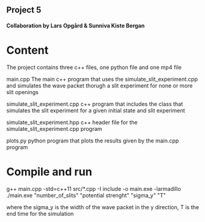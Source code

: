 ## Project 5

#### Collaboration by Lars Opgård & Sunniva Kiste Bergan

# Content

The project contains three c++ files, one python file and one mp4 file

  main.cpp
  The main c++ program that uses the simulate_slit_experiment.cpp and simulates the
  wave packet thorugh a slit experiment for none or more slit openings
  
  simulate_slit_experiment.cpp
  c++ program that includes the class that simulates the slit experiment for a given
  initial state and slit experiment
  
  simulate_slit_experiment.hpp
  c++ header file for the simulate_slit_experiment.cpp program
  
  plots.py
  python program that plots the results given by the main.cpp program
  
  
# Compile and run

  g++ main.cpp -std=c++11 src/*.cpp -I include -o main.exe -larmadillo
  ./main.exe "number_of_slits" "potential strenght" "sigma_y" "T"
  
  where the sigma_y is the width of the wave packet in the y direction,
  T is the end time for the simulation
